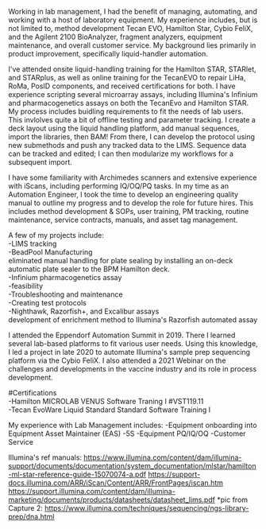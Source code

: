 
Working in lab management, I had the benefit of managing, automating, and working with a host of laboratory equipment. My experience includes, but is not limited to, method development Tecan EVO, Hamilton Star, Cybio FeliX, and the Agilent 2100 BioAnalyzer, fragment analyzers, equipment maintenance, and overall customer service. My background lies primarily in product improvement, specifically liquid-handler automation. 

I've attended onsite liquid-handling training for the Hamilton STAR, STARlet, and STARplus, as well as online training for the TecanEVO to repair LiHa, RoMa, PosID components, and received certifications for both. I have experience scripting several microarray assays, including Illumina's Infinium and pharmacogenetics assays on both the TecanEvo and Hamilton STAR. My process includes buidling requirements to fit the needs of lab users. This invlolves quite a bit of offline testing and parameter tracking. I create a deck layout using the liquid handling platform, add manual sequences, import the libraries, then BAM! From there, I can develop the protocol using new submethods and push any tracked data to the LIMS. Sequence data can be tracked and edited; I can then modularize my workflows for a subsequent import.

I have some familiarity with Archimedes scanners and extensive experience with iScans, including performing IQ/OQ/PQ tasks. In my time as an Automation Engineer, I took the time to develop an engineering quality manual to outline my progress and to develop the role for future hires. This includes method development & SOPs, user training, PM tracking, routine maintenance, service contracts, manuals, and asset tag management.

A few of my projects include:</br>
-LIMS tracking</br>
-BeadPool Manufacturing</br>
eliminated manual handling for plate sealing by installing an on-deck automatic plate sealer to the BPM Hamilton deck.</br>
-Infinium pharmacogenetics assay</br>
  -feasibility</br>
-Troubleshooting and maintenance</br>
-Creating test protocols</br>
-Nighthawk, Razorfish+, and Excalibur assays</br>
development of enrichment method to Illumina's Razorfish automated assay


I attended the Eppendorf Automation Summit in 2019. There I learned several lab-based platforms to fit various user needs. Using this knowledge, I led a project in late 2020 to automate Illumina's sample prep sequencing platform via the Cybio FeliX. I also attended a 2021 Webinar on the challenges and developments in the vaccine industry and its role in process development. 

#Certifications</br>
-Hamilton MICROLAB VENUS Software Traning I #VST119.11</br>
-Tecan EvoWare Liquid Standard Standard Software Training I</br>


My experience with Lab Management includes:
-Equipment onboarding into Equipment Asset Maintainer (EAS)
-5S
-Equipment PQ/IQ/OQ
-Customer Service

Illumina's ref manuals:
https://www.illumina.com/content/dam/illumina-support/documents/documentation/system_documentation/mlstar/hamilton-ml-star-reference-guide-15070074-a.pdf
https://support-docs.illumina.com/ARR/iScan/Content/ARR/FrontPages/iscan.htm
https://support.illumina.com/content/dam/illumina-marketing/documents/products/datasheets/datasheet_lims.pdf
*pic from Capture 2: https://www.illumina.com/techniques/sequencing/ngs-library-prep/dna.html

